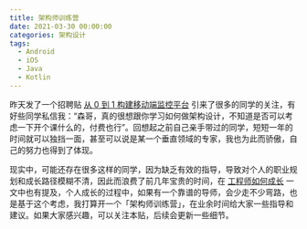 ```yaml
---
title: 架构师训练营
date: 2021-03-30 00:00:00
categories: 架构设计
tags:
  - Android
  - iOS
  - Java
  - Kotlin
---
```


昨天发了一个招聘贴 [从 0 到 1 构建移动端监控平台](https://johnsonlee.io/2021/03/27/build-an-app-monitoring-platform-from-0-to-1/) 引来了很多的同学的关注，有好些同学私信我：“森哥，真的很想跟你学习如何做架构设计，不知道是否可以考虑一下开个课什么的，付费也行”。回想起之前自己亲手带过的同学，短短一年的时间就可以独挡一面，甚至可以说是某一个垂直领域的专家，我也为此而骄傲，自己的努力也得到了体现。

现实中，可能还存在很多这样的同学，因为缺乏有效的指导，导致对个人的职业规划和成长路径模糊不清，因此而浪费了前几年宝贵的时间，在 [工程师如何成长](https://johnsonlee.io/2020/08/09/engineer-growth/) 一文中也有提及，个人成长的过程中，如果有一个靠谱的导师，会少走不少弯路，也是基于这个考虑，我打算开一个「架构师训练营」，在业余时间给大家一些指导和建议。如果大家感兴趣，可以关注本贴，后续会更新一些细节。
